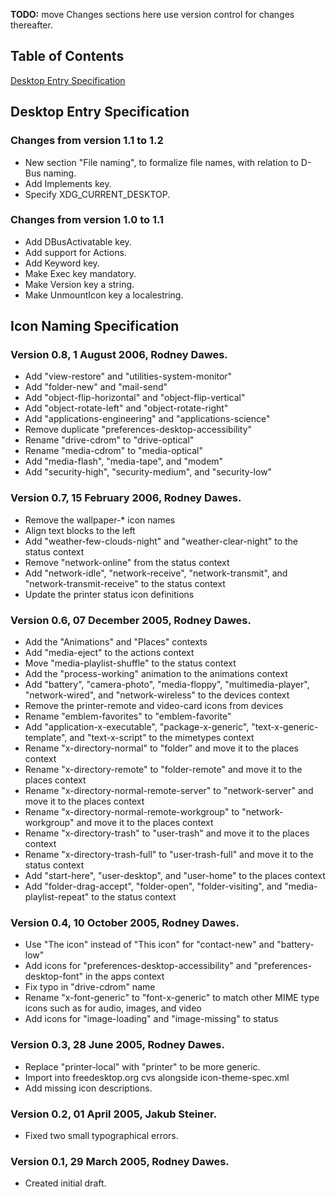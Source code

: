 **TODO:** move Changes sections here use version control for changes thereafter.

## Table of Contents

[Desktop Entry Specification](#desktop-entry-specification)

## Desktop Entry Specification

### Changes from version 1.1 to 1.2

  * New section "File naming", to formalize file names, with relation to D-Bus naming.
  * Add Implements key.
  * Specify XDG_CURRENT_DESKTOP.

### Changes from version 1.0 to 1.1

  * Add DBusActivatable key.
  * Add support for Actions.
  * Add Keyword key.
  * Make Exec key mandatory.
  * Make Version key a string.
  * Make UnmountIcon key a localestring.

## Icon Naming Specification

### Version 0.8, 1 August 2006, Rodney Dawes. 

  * Add "view-restore" and "utilities-system-monitor"
  * Add "folder-new" and "mail-send"
  * Add "object-flip-horizontal" and "object-flip-vertical"
  * Add "object-rotate-left" and "object-rotate-right"
  * Add "applications-engineering" and "applications-science"
  * Remove duplicate "preferences-desktop-accessibility"
  * Rename "drive-cdrom" to "drive-optical"
  * Rename "media-cdrom" to "media-optical"
  * Add "media-flash", "media-tape", and "modem"
  * Add "security-high", "security-medium", and "security-low"

### Version 0.7, 15 February 2006, Rodney Dawes. 

  * Remove the wallpaper-* icon names
  * Align text blocks to the left
  * Add "weather-few-clouds-night" and "weather-clear-night" to the status context
  * Remove "network-online" from the status context
  * Add "network-idle", "network-receive", "network-transmit", and
    "network-transmit-receive" to the status context
  * Update the printer status icon definitions

### Version 0.6, 07 December 2005, Rodney Dawes. 

  * Add the "Animations" and "Places" contexts
  * Add "media-eject" to the actions context
  * Move "media-playlist-shuffle" to the status context
  * Add the "process-working" animation to the animations context
  * Add "battery", "camera-photo", "media-floppy", "multimedia-player",
    "network-wired", and "network-wireless" to the devices context
  * Remove the printer-remote and video-card icons from devices
  * Rename "emblem-favorites" to "emblem-favorite"
  * Add "application-x-executable", "package-x-generic", "text-x-generic-template",
    and "text-x-script" to the mimetypes context
  * Rename "x-directory-normal" to "folder" and move it to the places context
  * Rename "x-directory-remote" to "folder-remote" and move it to the places context
  * Rename "x-directory-normal-remote-server" to "network-server" and move it to
    the places context
  * Rename "x-directory-normal-remote-workgroup" to "network-workgroup" and move it
    to the places context
  * Rename "x-directory-trash" to "user-trash" and move it to the places context
  * Rename "x-directory-trash-full" to "user-trash-full" and move it to the status
    context
  * Add "start-here", "user-desktop", and "user-home" to the places context
  * Add "folder-drag-accept", "folder-open", "folder-visiting", and
    "media-playlist-repeat" to the status context

### Version 0.4, 10 October 2005, Rodney Dawes. 

  * Use "The icon" instead of "This icon" for "contact-new" and "battery-low"
  * Add icons for "preferences-desktop-accessibility" and "preferences-desktop-font"
    in the apps context
  * Fix typo in "drive-cdrom" name
  * Rename "x-font-generic" to "font-x-generic" to match other MIME type icons
    such as for audio, images, and video
  * Add icons for "image-loading" and "image-missing" to status

### Version 0.3, 28 June 2005, Rodney Dawes. 

  * Replace "printer-local" with "printer" to be more generic.
  * Import into freedesktop.org cvs alongside icon-theme-spec.xml
  * Add missing icon descriptions.

### Version 0.2, 01 April 2005, Jakub Steiner. 

  * Fixed two small typographical errors.

### Version 0.1, 29 March 2005, Rodney Dawes. 

  * Created initial draft.
